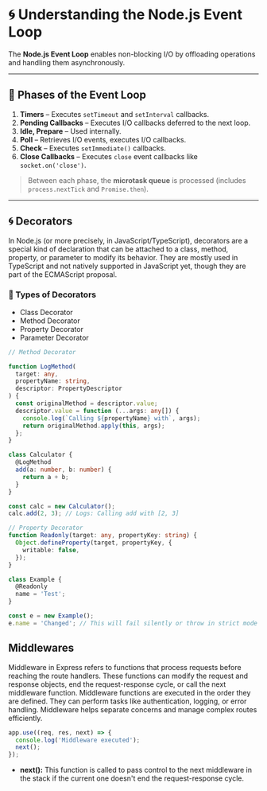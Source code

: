 # 🌀 Understanding the Node.js Event Loop

The **Node.js Event Loop** enables non-blocking I/O by offloading operations and handling them asynchronously.

---

## 🧱 Phases of the Event Loop

1. **Timers** – Executes `setTimeout` and `setInterval` callbacks.
2. **Pending Callbacks** – Executes I/O callbacks deferred to the next loop.
3. **Idle, Prepare** – Used internally.
4. **Poll** – Retrieves I/O events, executes I/O callbacks.
5. **Check** – Executes `setImmediate()` callbacks.
6. **Close Callbacks** – Executes `close` event callbacks like `socket.on('close')`.

> Between each phase, the **microtask queue** is processed (includes `process.nextTick` and `Promise.then`).

---

## 🌀 Decorators

In Node.js (or more precisely, in JavaScript/TypeScript), decorators are a special kind of declaration that can be attached to a class, method, property, or parameter to modify its behavior. They are mostly used in TypeScript and not natively supported in JavaScript yet, though they are part of the ECMAScript proposal.

### 🎯 Types of Decorators

- Class Decorator
- Method Decorator
- Property Decorator
- Parameter Decorator

```ts
// Method Decorator

function LogMethod(
  target: any,
  propertyName: string,
  descriptor: PropertyDescriptor
) {
  const originalMethod = descriptor.value;
  descriptor.value = function (...args: any[]) {
    console.log(`Calling ${propertyName} with`, args);
    return originalMethod.apply(this, args);
  };
}

class Calculator {
  @LogMethod
  add(a: number, b: number) {
    return a + b;
  }
}

const calc = new Calculator();
calc.add(2, 3); // Logs: Calling add with [2, 3]
```

```ts
// Property Decorator
function Readonly(target: any, propertyKey: string) {
  Object.defineProperty(target, propertyKey, {
    writable: false,
  });
}

class Example {
  @Readonly
  name = 'Test';
}

const e = new Example();
e.name = 'Changed'; // This will fail silently or throw in strict mode
```

## Middlewares

Middleware in Express refers to functions that process requests before reaching the route handlers. These functions can modify the request and response objects, end the request-response cycle, or call the next middleware function. Middleware functions are executed in the order they are defined. They can perform tasks like authentication, logging, or error handling. Middleware helps separate concerns and manage complex routes efficiently.

```js
app.use((req, res, next) => {
  console.log('Middleware executed');
  next();
});
```

- **next():** This function is called to pass control to the next middleware in the stack if the current one doesn't end the request-response cycle.
